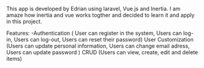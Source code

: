 This app is developed by Edrian using laravel, Vue.js and Inertia. I am amaze how inertia and vue works togther and decided to learn it and apply in this project.

Features: -Authentication ( User can register in the system, Users can log-in, Users can log-out, Users can reset their password) 
      User Customization (Users can update personal information, Users can change email adress, Users can update password )
      CRUD (Users can view, create, edit and delete items)
         
